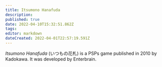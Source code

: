 ```yaml
---
title: Itsumono Hanafuda
description: 
published: true
date: 2022-04-10T15:32:51.862Z
tags: 
editor: markdown
dateCreated: 2022-04-01T22:57:19.591Z
---
```


_Itsumono Hanafuda_ (<span lang='ja'>いつもの花札</span>) is a PSPs game published in 2010 by Kadokawa.
It was developed by Enterbrain.
